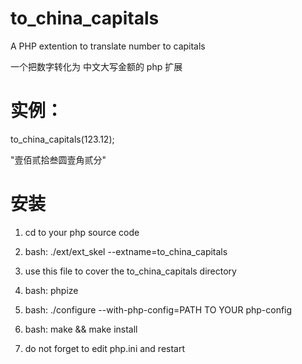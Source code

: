 # to_china_capitals
A PHP extention to translate  number to capitals

一个把数字转化为 中文大写金额的 php 扩展

# 实例：
to_china_capitals(123.12);

"壹佰贰拾叁圆壹角贰分"


# 安装
1. cd to your php source code
2. bash:  ./ext/ext_skel --extname=to_china_capitals

3. use  this file to cover the to_china_capitals directory

4. bash:  phpize
5. bash:  ./configure --with-php-config=PATH TO YOUR php-config
6. bash:  make && make install

7. do not forget to edit php.ini  and restart
